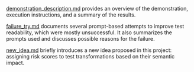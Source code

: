 [demonstration_description.md](./demonstration_description.md) provides an overview of the demonstration, execution instructions, and a summary of the results.

[failure_try.md](./failure_try.md) documents several prompt-based attempts to improve test readability, which were mostly unsuccessful. It also summarizes the prompts used and discusses possible reasons for the failure.

[new_idea.md](./new_idea.md) briefly introduces a new idea proposed in this project: assigning risk scores to test transformations based on their semantic impact.
